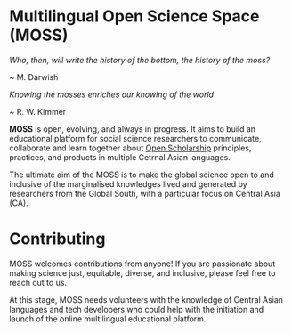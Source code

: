 # Multilingual Open Science Space (MOSS)

 *Who, then, will write the history of the bottom, the history of the moss?*
 
 ~ M. Darwish 

*Knowing the mosses enriches our knowing of the world*

~ R. W. Kimmer 

          
**MOSS** is open, evolving, and always in progress. It aims to build an educational platform for social science researchers to communicate, collaborate and learn together about [Open Scholarship](https://the-turing-way.netlify.app/reproducible-research/open/open-scholarship.html?highlight=open%20scholarship) principles, practices, and products in multiple Cetrnal Asian languages. 

The ultimate aim of the MOSS is to make the global science open to and inclusive of the marginalised knowledges lived and generated by researchers from the Global South, with a particular focus on Central Asia (CA).

 
# Contributing 
  
MOSS welcomes contributions from anyone! If you are passionate about making science just, equitable, diverse, and inclusive, please feel free to reach out to us. 

At this stage, MOSS needs volunteers with the knowledge of Central Asian languages and tech developers who could help with the initiation and launch of the online multilingual educational platform. 
 
  
  
